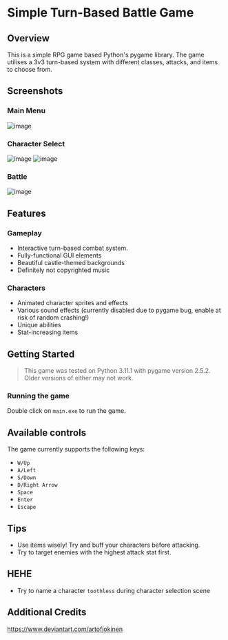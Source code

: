 # Simple Turn-Based Battle Game

## Overview
This is a simple RPG game based Python's pygame library. The game utilises a 3v3 turn-based system with different classes, attacks, and items to choose from.

## Screenshots
### Main Menu
![image](https://github.com/user-attachments/assets/d7aac0b0-a1b7-40a4-b0ea-47c5502dd953)

### Character Select
![image](https://github.com/user-attachments/assets/b31db20a-c9df-4646-8a8f-c5f402726d04)
![image](https://github.com/user-attachments/assets/592de9eb-4fbe-48ce-b944-d88aca0e8205)

### Battle
![image](https://github.com/user-attachments/assets/24cdca89-5c80-4302-89c6-fe859c3083cc)

## Features
### Gameplay
* Interactive turn-based combat system.
* Fully-functional GUI elements
* Beautiful castle-themed backgrounds
* Definitely not copyrighted music
### Characters
* Animated character sprites and effects
* Various sound effects (currently disabled due to pygame bug, enable at risk of random crashing!)
* Unique abilities
* Stat-increasing items

## Getting Started
> This game was tested on Python 3.11.1 with pygame version 2.5.2. <br>Older versions of either may not work.

### Running the game
Double click on `main.exe` to run the game. <br>

## Available controls
The game currently supports the following keys:<br>
- `W/Up`
- `A/Left`
- `S/Down`
- `D/Right Arrow`
- `Space`
- `Enter`
- `Escape`

## Tips
* Use items wisely! Try and buff your characters before attacking.
* Try to target enemies with the highest attack stat first.

## HEHE
* Try to name a character `toothless` during character selection scene

  
## Additional Credits
https://www.deviantart.com/artofjokinen

